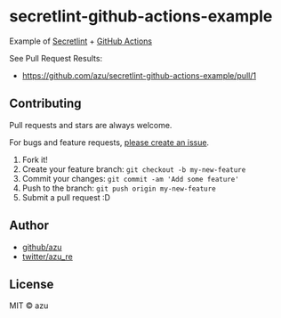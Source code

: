 # secretlint-github-actions-example

Example of [Secretlint](https://github.com/secretlint/secretlint) + [GitHub Actions](https://github.co.jp/features/actions)


See Pull Request Results:

- <https://github.com/azu/secretlint-github-actions-example/pull/1>

## Contributing

Pull requests and stars are always welcome.

For bugs and feature requests, [please create an issue](https://github.com/azu/secretlint-github-actions-example/issues).

1. Fork it!
2. Create your feature branch: `git checkout -b my-new-feature`
3. Commit your changes: `git commit -am 'Add some feature'`
4. Push to the branch: `git push origin my-new-feature`
5. Submit a pull request :D

## Author

- [github/azu](https://github.com/azu)
- [twitter/azu_re](https://twitter.com/azu_re)

## License

MIT © azu
